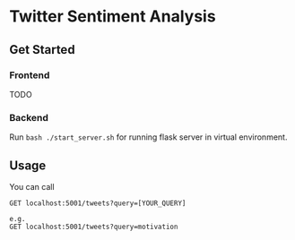 # Twitter Sentiment Analysis

## Get Started

### Frontend
TODO

### Backend
Run ```bash ./start_server.sh``` for running flask server in virtual environment.

## Usage
You can call
```
GET localhost:5001/tweets?query=[YOUR_QUERY]

e.g.
GET localhost:5001/tweets?query=motivation

```
